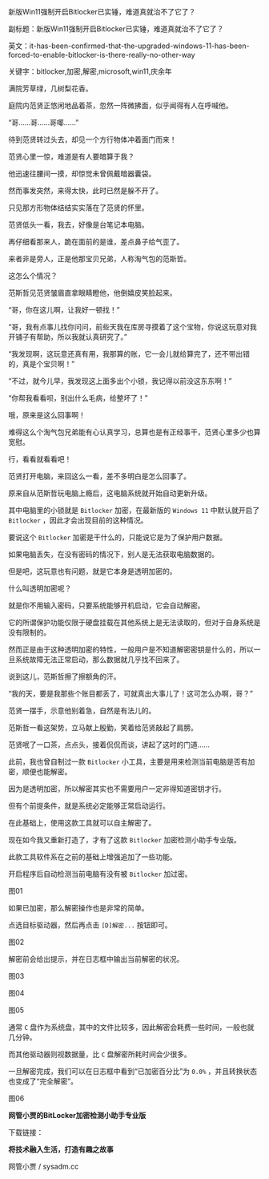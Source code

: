 新版Win11强制开启Bitlocker已实锤，难道真就治不了它了？

副标题：新版Win11强制开启Bitlocker已实锤，难道真就治不了它了？

英文：it-has-been-confirmed-that-the-upgraded-windows-11-has-been-forced-to-enable-bitlocker-is-there-really-no-other-way

关键字：bitlocker,加密,解密,microsoft,win11,庆余年







满院芳草绿，几树梨花香。

庭院内范贤正悠闲地品着茶，忽然一阵微拂面，似乎闻得有人在呼喊他。

“哥……哥……哥㖿……”



待到范贤转过头去，却见一个方行物体冲着面门而来！

范贤心里一惊，难道是有人要暗算于我？

他迅速往腰间一摸，却惊觉未曾佩戴暗器囊袋。

然而事发突然，来得太快，此时已然是躲不开了。

只见那方形物体结结实实落在了范贤的怀里。

范贤低头一看，我去，好像是台笔记本电脑。

再仔细看那来人，跪在面前的是谁，差点鼻子给气歪了。

来者非是旁人，正是他那宝贝兄弟，人称淘气包的范斯哲。



这怎么个情况？

范斯哲见范贤皱眉直拿眼睛瞪他，他倒嬉皮笑脸起来。

“哥，你在这儿啊，让我好一顿找！”

“哥，我有点事儿找你问问，前些天我在库房寻摸着了这个宝物，你说这玩意对我开铺子有帮助，所以我就认真研究了。”

“我发现啊，这玩意还真有用，我那算的账，它一会儿就给算完了，还不带出错的，真是个宝贝啊！”

“不过，就今儿早，我发现这上面多出个小锁，我记得以前没这东东啊！”

“你帮我看看呗，别出什么毛病，给整坏了！”



哦，原来是这么回事啊！

难得这么个淘气包兄弟能有心认真学习，总算也是有正经事干，范贤心里多少也算宽慰。

行，看看就看看吧！

范贤打开电脑，来回这么一看，差不多明白是怎么回事了。

原来自从范斯哲玩电脑上瘾后，这电脑系统就开始自动更新升级。

其中电脑里的小锁就是 `Bitlocker` 加密，在最新版的 `Windows 11` 中默认就开启了 `Bitlocker` ，因此才会出现目前的这种情况。



要说这个 `Bitlocker` 加密是干什么的，只能说它是为了保护用户数据。

如果电脑丢失，在没有密码的情况下，别人是无法获取电脑数据的。

但是吧，这玩意也有问题，就是它本身是透明加密的。

什么叫透明加密呢？

就是你不用输入密码，只要系统能够开机启动，它会自动解密。

它的所谓保护功能仅限于硬盘挂载在其他系统上是无法读取的，但对于自身系统是没有限制的。



然而正是由于这种透明加密的特性，一般用户是不知道解密密钥是什么的，所以一旦系统故障无法正常启动，那么数据就几乎找不回来了。



说到这儿，范斯哲擦了擦额角的汗。

“我的天，要是我那些个账目都丢了，可就真出大事儿了！这可怎么办啊，哥？”

范贤一摆手，示意他别着急，自然是有法儿的。

范斯哲一看这架势，立马献上殷勤，笑着给范贤敲起了肩膀。

范贤呡了一口茶，点点头，接着侃侃而谈，讲起了这时的门道……





此前，我也曾自制过一款 `Bitlocker` 小工具，主要是用来检测当前电脑是否有加密，顺便也能解密。

因为是透明加密，所以解密其实也不需要用户一定非得知道密钥才行。

但有个前提条件，就是系统必定能够正常启动运行。

在此基础上，使用这款工具就可以自主解密了。



现在如今我又重新打造了，才有了这款 `Bitlocker` 加密检测小助手专业版。

此款工具软件系在之前的基础上增强追加了一些功能。

开启程序后自动检测当前电脑有没有被 `Bitlocker` 加过密。

图01



如果已加密，那么解密操作也是非常的简单。

点选目标驱动器，然后再点击 `[D]解密...` 按钮即可。

图02



解密前会给出提示，并在日志框中输出当前解密的状况。

图03

图04

图05



通常 `C` 盘作为系统盘，其中的文件比较多，因此解密会耗费一些时间，一般也就几分钟。

而其他驱动器则视数据量，比 `C` 盘解密所耗时间会少很多。

一旦解密完成，我们可以在日志框中看到“已加密百分比”为 `0.0%` ，并且转换状态也变成了“完全解密”。

图06





**网管小贾的BitLocker加密检测小助手专业版**

下载链接：







**将技术融入生活，打造有趣之故事**

网管小贾 / sysadm.cc